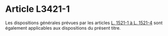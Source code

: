 # Article L3421-1

Les dispositions générales prévues par les articles [L. 1521-1 à L. 1521-4][1] sont également applicables aux dispositions du présent titre.

 [1]: /affichCodeArticle.do?cidTexte=LEGITEXT000006072050&idArticle=LEGIARTI000006901559&dateTexte=&categorieLien=cid